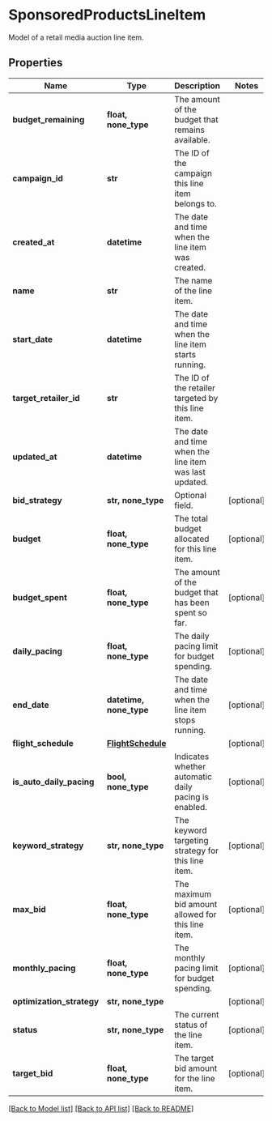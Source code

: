 # SponsoredProductsLineItem

Model of a retail media auction line item.

## Properties
Name | Type | Description | Notes
------------ | ------------- | ------------- | -------------
**budget_remaining** | **float, none_type** | The amount of the budget that remains available. | 
**campaign_id** | **str** | The ID of the campaign this line item belongs to. | 
**created_at** | **datetime** | The date and time when the line item was created. | 
**name** | **str** | The name of the line item. | 
**start_date** | **datetime** | The date and time when the line item starts running. | 
**target_retailer_id** | **str** | The ID of the retailer targeted by this line item. | 
**updated_at** | **datetime** | The date and time when the line item was last updated. | 
**bid_strategy** | **str, none_type** | Optional field. | [optional] 
**budget** | **float, none_type** | The total budget allocated for this line item. | [optional] 
**budget_spent** | **float, none_type** | The amount of the budget that has been spent so far. | [optional] 
**daily_pacing** | **float, none_type** | The daily pacing limit for budget spending. | [optional] 
**end_date** | **datetime, none_type** | The date and time when the line item stops running. | [optional] 
**flight_schedule** | [**FlightSchedule**](FlightSchedule.md) |  | [optional] 
**is_auto_daily_pacing** | **bool, none_type** | Indicates whether automatic daily pacing is enabled. | [optional] 
**keyword_strategy** | **str, none_type** | The keyword targeting strategy for this line item. | [optional] 
**max_bid** | **float, none_type** | The maximum bid amount allowed for this line item. | [optional] 
**monthly_pacing** | **float, none_type** | The monthly pacing limit for budget spending. | [optional] 
**optimization_strategy** | **str, none_type** |  | [optional] 
**status** | **str, none_type** | The current status of the line item. | [optional] 
**target_bid** | **float, none_type** | The target bid amount for the line item. | [optional] 

[[Back to Model list]](../README.md#documentation-for-models) [[Back to API list]](../README.md#documentation-for-api-endpoints) [[Back to README]](../README.md)


